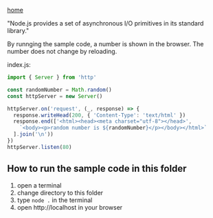 [home](../README.md)

"Node.js provides a set of asynchronous I/O primitives in its standard library."

By runnging the sample code, a number is shown in the browser. The number does not change by reloading.

index.js: 
```js
import { Server } from 'http'

const randomNumber = Math.random()
const httpServer = new Server()

httpServer.on('request', (_, response) => {
  response.writeHead(200, { 'Content-Type': 'text/html' })
  response.end(['<html><head><meta charset="utf-8"></head>',
    `<body><p>random number is ${randomNumber}</p></body></html>`
  ].join('\n'))
})
httpServer.listen(80)
```

## How to run the sample code in this folder
1. open a terminal
1. change directory to this folder
1. type `node .` in the terminal
1. open http://localhost in your browser